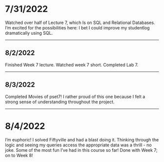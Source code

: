 # 7/31/2022
Watched over half of Lecture 7, which Is on SQL and Relational Databases. I’m excited for the possibilities here: I bet I could improve my studentlog dramatically using SQL.

---

## 8/2/2022
Finished Week 7 lecture. Watched week 7 short. Completed Lab 7.

---

## 8/3/2022
Completed Movies of pset7! I rather proud of this one because I felt a strong sense of understanding throughout the project.

---

# 8/4/2022
I’m euphoric! I solved Fiftyville and had a blast doing it. Thinking through the logic and seeing my queries access the appropriate data was a thrill - no joke. Some of the most fun I’ve had in this course so far! Done with Week 7; on to Week 8!
